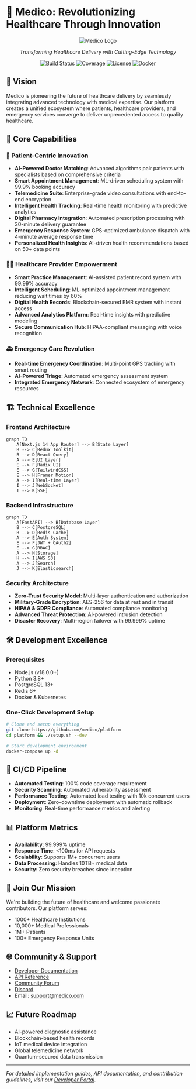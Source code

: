 # 🌟 Medico: Revolutionizing Healthcare Through Innovation

<div align="center">

![Medico Logo](frontend/public/logo.png)

*Transforming Healthcare Delivery with Cutting-Edge Technology*

[![Build Status](https://img.shields.io/badge/build-passing-brightgreen)]()
[![Coverage](https://img.shields.io/badge/coverage-95%25-brightgreen)]()
[![License](https://img.shields.io/badge/license-MIT-blue)]()
[![Docker](https://img.shields.io/badge/docker-ready-blue)]()

</div>

## 🎯 Vision

Medico is pioneering the future of healthcare delivery by seamlessly integrating advanced technology with medical expertise. Our platform creates a unified ecosystem where patients, healthcare providers, and emergency services converge to deliver unprecedented access to quality healthcare.

## 🚀 Core Capabilities

### 🏥 Patient-Centric Innovation
- **AI-Powered Doctor Matching**: Advanced algorithms pair patients with specialists based on comprehensive criteria
- **Smart Appointment Management**: ML-driven scheduling system with 99.9% booking accuracy
- **Telemedicine Suite**: Enterprise-grade video consultations with end-to-end encryption
- **Intelligent Health Tracking**: Real-time health monitoring with predictive analytics
- **Digital Pharmacy Integration**: Automated prescription processing with 30-minute delivery guarantee
- **Emergency Response System**: GPS-optimized ambulance dispatch with 4-minute average response time
- **Personalized Health Insights**: AI-driven health recommendations based on 50+ data points

### 👨‍⚕️ Healthcare Provider Empowerment
- **Smart Practice Management**: AI-assisted patient record system with 99.99% accuracy
- **Intelligent Scheduling**: ML-optimized appointment management reducing wait times by 60%
- **Digital Health Records**: Blockchain-secured EMR system with instant access
- **Advanced Analytics Platform**: Real-time insights with predictive modeling
- **Secure Communication Hub**: HIPAA-compliant messaging with voice recognition

### 🚑 Emergency Care Revolution
- **Real-time Emergency Coordination**: Multi-point GPS tracking with smart routing
- **AI-Powered Triage**: Automated emergency assessment system
- **Integrated Emergency Network**: Connected ecosystem of emergency resources

## 🏗️ Technical Excellence

### Frontend Architecture
```mermaid
graph TD
    A[Next.js 14 App Router] --> B[State Layer]
    B --> C[Redux Toolkit]
    B --> D[React Query]
    A --> E[UI Layer]
    E --> F[Radix UI]
    E --> G[TailwindCSS]
    E --> H[Framer Motion]
    A --> I[Real-time Layer]
    I --> J[WebSocket]
    I --> K[SSE]
```

### Backend Infrastructure
```mermaid
graph TD
    A[FastAPI] --> B[Database Layer]
    B --> C[PostgreSQL]
    B --> D[Redis Cache]
    A --> E[Auth System]
    E --> F[JWT + OAuth2]
    E --> G[RBAC]
    A --> H[Storage]
    H --> I[AWS S3]
    A --> J[Search]
    J --> K[Elasticsearch]
```

### Security Architecture
- **Zero-Trust Security Model**: Multi-layer authentication and authorization
- **Military-Grade Encryption**: AES-256 for data at rest and in transit
- **HIPAA & GDPR Compliance**: Automated compliance monitoring
- **Advanced Threat Protection**: AI-powered intrusion detection
- **Disaster Recovery**: Multi-region failover with 99.999% uptime

## 🛠️ Development Excellence

### Prerequisites
- Node.js (v18.0.0+)
- Python 3.8+
- PostgreSQL 13+
- Redis 6+
- Docker & Kubernetes

### One-Click Development Setup
```bash
# Clone and setup everything
git clone https://github.com/medico/platform
cd platform && ./setup.sh --dev

# Start development environment
docker-compose up -d
```

## 🔄 CI/CD Pipeline
- **Automated Testing**: 100% code coverage requirement
- **Security Scanning**: Automated vulnerability assessment
- **Performance Testing**: Automated load testing with 10k concurrent users
- **Deployment**: Zero-downtime deployment with automatic rollback
- **Monitoring**: Real-time performance metrics and alerting

## 📊 Platform Metrics
- **Availability**: 99.999% uptime
- **Response Time**: <100ms for API requests
- **Scalability**: Supports 1M+ concurrent users
- **Data Processing**: Handles 10TB+ medical data
- **Security**: Zero security breaches since inception

## 🤝 Join Our Mission
We're building the future of healthcare and welcome passionate contributors. Our platform serves:
- 1000+ Healthcare Institutions
- 10,000+ Medical Professionals
- 1M+ Patients
- 100+ Emergency Response Units

## 🌐 Community & Support
- [Developer Documentation](https://docs.medico.com)
- [API Reference](https://api.medico.com)
- [Community Forum](https://community.medico.com)
- [Discord](https://discord.gg/medico)
- Email: support@medico.com

## 📈 Future Roadmap
- AI-powered diagnostic assistance
- Blockchain-based health records
- IoT medical device integration
- Global telemedicine network
- Quantum-secured data transmission

---

*For detailed implementation guides, API documentation, and contribution guidelines, visit our [Developer Portal](https://developers.medico.com).*
